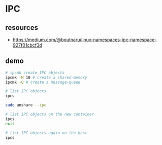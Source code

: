# IPC

## resources

- <https://medium.com/@boutnaru/linux-namespaces-ipc-namespace-927f01cbcf3d>

## demo

```bash
# ipcmk create IPC objects
ipcmk -M 10 # create a shared-memory
ipcmk -Q # create a message-queue

# list IPC objects
ipcs

sudo unshare --ipc

# list IPC objects on the new container
ipcs
exit

# list IPC objects again on the host
ipcs
```
